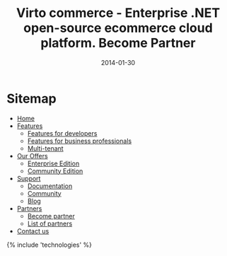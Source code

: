 ﻿---
title: Virto commerce - Enterprise .NET open-source ecommerce cloud platform. Become Partner
description: Virto commerce - Enterprise .NET open-source ecommerce cloud platform. Become Partner
date: 2014-01-30
permalink: sitemap
tags : 
- sitemap
- commerce
---
<!-- Roadmap -->
<div class="sitemap __responsive">
	<h1 class="head-title">Sitemap</h1>
	<ul class="list">
		<li>
			<a href="/" target="_blank">Home</a>
		</li>
		<li>
			<a href="/features/for-business-professionals" target="_blank">Features</a>
			<ul class="list">
				<li>
					<a href="/features/for-developers" target="_blank">Features for developers</a>
				</li>
				<li>
					<a href="/features/for-business-professionals" target="_blank">Features for business professionals</a>
				</li>
				<li>
					<a href="/features/multi-tenant" target="_blank">Multi-tenant</a>
				</li>
			</ul>
		</li>
		<li>
			<a href="/our-offers/enterprise-edition" target="_blank">Our Offers</a>
			<ul class="list">
				<li>
					<a href="/our-offers/enterprise-edition" target="_blank">Enterprise Edition</a>
				</li>
				<li>
					<a href="/our-offers/community-edition" target="_blank">Community Edition</a>
				</li>
			</ul>
		</li>
		<li>
			<a href="/support/documentation" target="_blank">Support</a>
			<ul class="list">
				<li>
					<a href="/support/documentation" target="_blank">Documentation</a>
				</li>
				<li>
					<a href="/support/Community" target="_blank">Community</a>
				</li>
				<li>
					<a href="/support/blog" target="_blank">Blog</a>
				</li>
			</ul>
		</li>
		<li>
			<a href="/partners/list-of-partners" target="_blank">Partners</a>
			<ul class="list">
				<li><a href="/partners/become-partner" target="_blank">Become partner</a>
				</li>
				<li><a href="/partners/list-of-partners" target="_blank">List of partners</a>
				</li>
			</ul>
		</li>
		<li>
			<a href="/contact-us" target="_blank">Contact us</a>
		</li>
	</ul>
</div>
{% include 'technologies' %}